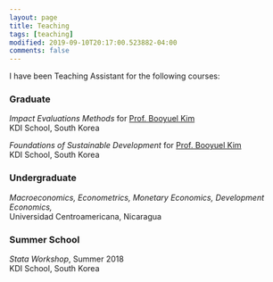 ```yaml
---
layout: page
title: Teaching
tags: [teaching]
modified: 2019-09-10T20:17:00.523882-04:00
comments: false
---
```


I have been Teaching Assistant for the following courses:

### Graduate

*Impact Evaluations Methods* for [Prof. Booyuel Kim](https://sites.google.com/site/booyuelkim/home)<br>KDI School, South Korea

*Foundations of Sustainable Development* for [Prof. Booyuel Kim](https://sites.google.com/site/booyuelkim/home)<br> KDI School, South Korea

### Undergraduate

*Macroeconomics, Econometrics, Monetary Economics, Development Economics,*<br>Universidad Centroamericana, Nicaragua

### Summer School
*Stata Workshop*, Summer 2018<br>KDI School, South Korea
